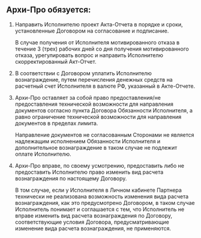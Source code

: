 ## Архи-Про обязуется:

1. Направить Исполнителю проект Акта-Отчета в порядке и сроки, установленные Договором на согласование и подписание.
	
	В случае получения от Исполнителя мотивированного отказа в течение 3 (трех) рабочих дней со дня получения мотивированного отказа, урегулировать вопрос и направить Исполнителю скорректированный Акт-Отчет.
1. В соответствии с Договором уплатить Исполнителю вознаграждение, путем перечисления денежных средств на расчетный счет Исполнителя в валюте РФ, указанный в Акте-Отчете.
1. Архи-Про оставляет за собой право предоставления/не предоставления технической возможности для направления документов согласно пункта Договора Обязанности Исполнителя, а равно ограничение технической возможности для направления документов в пределах лимита.

	Направление документов не согласованным Сторонами не является надлежащим исполнением Обязанности Исполнителя и дополнительное вознаграждение в таком случае не подлежит оплате Исполнителю.

1. Архи-Про вправе, по своему усмотрению, предоставить либо не предоставить Исполнителю право изменить вид расчета вознаграждения по настоящему Договору. 

	В том случае, если у Исполнителя в Личном кабинете Партнера технически не реализована возможность изменения вида расчета вознаграждения, как это предусмотрено Договором, в таком случае Исполнитель понимает и соглашается с тем, что Исполнитель не вправе изменить вид расчета вознаграждения по Договору, соответствующие условия Договора, предусматривающие изменение вида расчета вознаграждения, не применяются.

